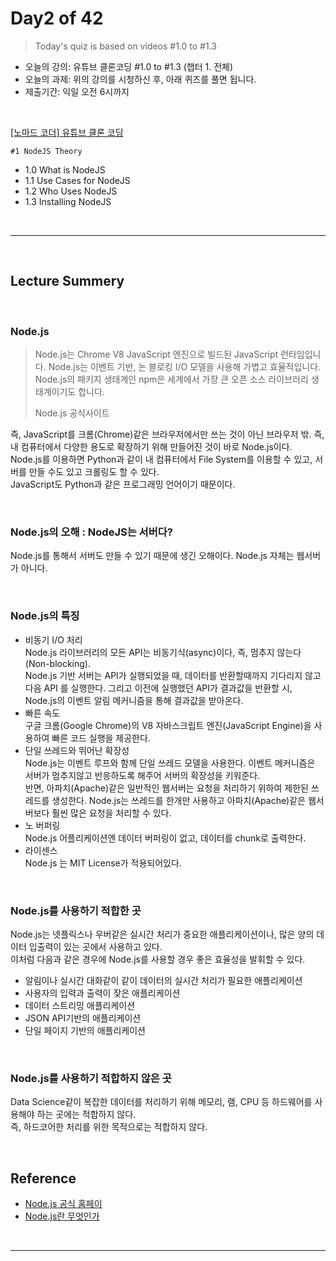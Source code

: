 # Day2 of 42

> Today's quiz is based on videos #1.0 to #1.3

- 오늘의 강의: 유튜브 클론코딩 #1.0 to #1.3 (챕터 1. 전체)
- 오늘의 과제: 위의 강의를 시청하신 후, 아래 퀴즈를 풀면 됩니다.
- 제출기간: 익일 오전 6시까지

<br/>

[[노마드 코더] 유튜브 클론 코딩](https://academy.nomadcoders.co/courses/enrolled/435438)

`#1 NodeJS Theory`

- 1.0 What is NodeJS
- 1.1 Use Cases for NodeJS
- 1.2 Who Uses NodeJS
- 1.3 Installing NodeJS

<br/>

---

<br/>

## Lecture Summery

<br/>

### Node.js

> Node.js는 Chrome V8 JavaScript 엔진으로 빌드된 JavaScript 런타임입니다.
> Node.js는 이벤트 기반, 논 블로킹 I/O 모델을 사용해 가볍고 효율적입니다.
> Node.js의 패키지 생태계인 npm은 세계에서 가장 큰 오픈 소스 라이브러리 생태계이기도 합니다.
>
> Node.js 공식사이트

즉, JavaScript를 크롬(Chrome)같은 브라우저에서만 쓰는 것이 아닌 브라우저 밖. 즉, 내 컴퓨터에서 다양한 용도로 확장하기 위해 만들어진 것이 바로 Node.js이다.  
Node.js를 이용하면 Python과 같이 내 컴퓨터에서 File System를 이용할 수 있고, 서버를 만들 수도 있고 크롤링도 할 수 있다.  
JavaScript도 Python과 같은 프로그래밍 언어이기 때문이다.

<br/>

### Node.js의 오해 : NodeJS는 서버다?

Node.js를 통해서 서버도 만들 수 있기 때문에 생긴 오해이다. Node.js 자체는 웹서버가 아니다.

<br/>

### Node.js의 특징

- 비동기 I/O 처리  
   Node.js 라이브러리의 모든 API는 비동기식(async)이다, 즉, 멈추지 않는다 (Non-blocking).  
   Node.js 기반 서버는 API가 실행되었을 때, 데이터를 반환할때까지 기다리지 않고 다음 API 를 실행한다.
  그리고 이전에 실행했던 API가 결과값을 반환할 시, Node.js의 이벤트 알림 메커니즘을 통해 결과값을 받아온다.
- 빠른 속도  
   구글 크롬(Google Chrome)의 V8 자바스크립트 엔진(JavaScript Engine)을 사용하여 빠른 코드 실행을 제공한다.
- 단일 쓰레드와 뛰어난 확장성  
   Node.js는 이벤트 루프와 함께 단일 쓰레드 모델을 사용한다.
  이벤트 메커니즘은 서버가 멈추지않고 반응하도록 해주어 서버의 확장성을 키워준다.  
   반면, 아파치(Apache)같은 일반적인 웹서버는 요청을 처리하기 위하여 제한된 쓰레드를 생성한다.
  Node.js는 쓰레드를 한개만 사용하고 아파치(Apache)같은 웹서버보다 훨씬 많은 요청을 처리할 수 있다.
- 노 버퍼링  
   Node.js 어플리케이션엔 데이터 버퍼링이 없고, 데이터를 chunk로 출력한다.
- 라이센스  
   Node.js 는 MIT License가 적용되어있다.

<br/>

### Node.js를 사용하기 적합한 곳

Node.js는 넷플릭스나 우버같은 실시간 처리가 중요한 애플리케이션이나, 많은 양의 데이터 입출력이 있는 곳에서 사용하고 있다.  
이처럼 다음과 같은 경우에 Node.js를 사용할 경우 좋은 효율성을 발휘할 수 있다.

- 알림이나 실시간 대화같이 같이 데이터의 실시간 처리가 필요한 애플리케이션
- 사용자의 입력과 출력이 잦은 애플리케이션
- 데이터 스트리밍 애플리케이션
- JSON API기반의 애플리케이션
- 단일 페이지 기반의 애플리케이션

<br/>

### Node.js를 사용하기 적합하지 않은 곳

Data Science같이 복잡한 데이터를 처리하기 위해 메모리, 램, CPU 등 하드웨어를 사용해야 하는 곳에는 적합하지 않다.  
즉, 하드코어한 처리를 위한 목적으로는 적합하지 않다.

<br/>

## Reference

- [Node.js 공식 홈페이](https://nodejs.org/ko/)
- [Node.js란 무엇인가](https://geonlee.tistory.com/92)

<br/>

---

<br/>
